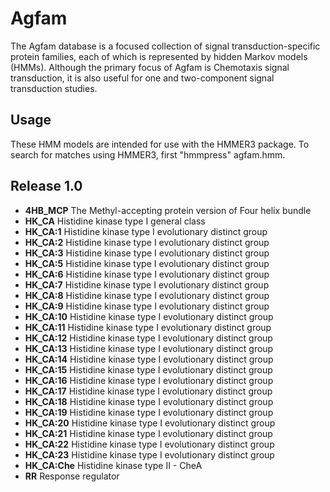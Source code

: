 # Agfam

The Agfam database is a focused collection of signal transduction-specific protein families, each of which is represented by hidden Markov models (HMMs). Although the primary focus of Agfam is Chemotaxis signal transduction, it is also useful for one and two-component signal transduction studies.

## Usage

These HMM models are intended for use with the HMMER3 package. To search for matches using HMMER3, first "hmmpress" agfam.hmm.

## Release 1.0

* **4HB_MCP** The Methyl-accepting protein version of Four helix bundle
* **HK_CA** Histidine kinase type I general class
 * **HK_CA:1** Histidine kinase type I evolutionary distinct group
 * **HK_CA:2** Histidine kinase type I evolutionary distinct group
 * **HK_CA:3** Histidine kinase type I evolutionary distinct group
 * **HK_CA:5** Histidine kinase type I evolutionary distinct group
 * **HK_CA:6** Histidine kinase type I evolutionary distinct group
 * **HK_CA:7** Histidine kinase type I evolutionary distinct group
 * **HK_CA:8** Histidine kinase type I evolutionary distinct group
 * **HK_CA:9** Histidine kinase type I evolutionary distinct group
 * **HK_CA:10** Histidine kinase type I evolutionary distinct group
 * **HK_CA:11** Histidine kinase type I evolutionary distinct group
 * **HK_CA:12** Histidine kinase type I evolutionary distinct group
 * **HK_CA:13** Histidine kinase type I evolutionary distinct group
 * **HK_CA:14** Histidine kinase type I evolutionary distinct group
 * **HK_CA:15** Histidine kinase type I evolutionary distinct group
 * **HK_CA:16** Histidine kinase type I evolutionary distinct group
 * **HK_CA:17** Histidine kinase type I evolutionary distinct group
 * **HK_CA:18** Histidine kinase type I evolutionary distinct group
 * **HK_CA:19** Histidine kinase type I evolutionary distinct group
 * **HK_CA:20** Histidine kinase type I evolutionary distinct group
 * **HK_CA:21** Histidine kinase type I evolutionary distinct group
 * **HK_CA:22** Histidine kinase type I evolutionary distinct group
 * **HK_CA:23** Histidine kinase type I evolutionary distinct group
* **HK_CA:Che** Histidine kinase type II - CheA
* **RR** Response regulator
